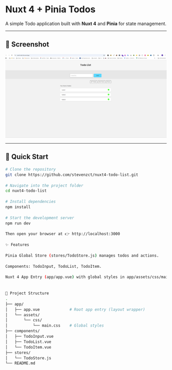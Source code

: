 # Nuxt 4 + Pinia Todos
A simple Todo application built with **Nuxt 4** and **Pinia** for state management.

---

## 📸 Screenshot
![App Screenshot](/public/todolist-nuxt4.png)

---

## 🚀 Quick Start

```bash
# Clone the repository
git clone https://github.com/stevenzct/nuxt4-todo-list.git

# Navigate into the project folder
cd nuxt4-todo-list

# Install dependencies
npm install

# Start the development server
npm run dev

Then open your browser at 👉 http://localhost:3000

✨ Features

Pinia Global Store (stores/TodoStore.js) manages todos and actions.

Components: TodoInput, TodoList, TodoItem.

Nuxt 4 App Entry (app/app.vue) with global styles in app/assets/css/main.css.


📂 Project Structure
.
├── app/
│   ├── app.vue             # Root app entry (layout wrapper)
│   └── assets/
│       └── css/ 
│           └── main.css    # Global styles
├── components/
│   ├── TodoInput.vue
│   ├── TodoList.vue
│   └── TodoItem.vue
├── stores/
│   └── TodoStore.js
└── README.md
